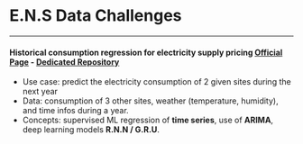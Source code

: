 # E.N.S Data Challenges

---


#### Historical consumption regression for electricity supply pricing [Official Page](https://challengedata.ens.fr/challenges/12) - [Dedicated Repository](https://github.com/obrunet/Historical-consumption-regression-for-electricity-supply-pricing)
* Use case: predict the electricity consumption of 2 given sites during the next year
* Data: consumption of 3 other sites, weather (temperature, humidity), and time infos during a year.
* Concepts: supervised ML regression of __time series__, use of __ARIMA__, deep learning models __R.N.N / G.R.U__. 

